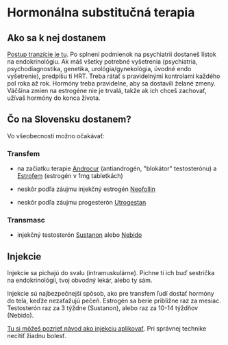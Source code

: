 # Hormonálna substitučná terapia

## Ako sa k nej dostanem

[Postup tranzície je tu](index.html). Po splnení podmienok na psychiatrii dostaneš lístok na endokrinológiu. Ak máš všetky potrebné vyšetrenia (psychiatria, psychodiagnostika, genetika, urológia/gynekológia, úvodné endo vyšetrenie), predpíšu ti HRT. Treba rátať s pravidelnými kontrolami každého pol roka až rok. Hormóny treba pravidelne, aby sa dostavili želané zmeny. Väčšina zmien na estrogéne nie je trvalá, takže ak ich chceš zachovať, užívaš hormóny do konca života.

## Čo na Slovensku dostanem?
Vo všeobecnosti možno očakávať:

### Transfem

- na začiatku terapie [Androcur](https://www.adc.sk/databazy/produkty/pil/androcur-418252.html) (antiandrogén, "blokátor" testosterónu) a [Estrofem](https://www.adc.sk/databazy/produkty/pil/estrofem-1-mg-977935.html) (estrogén v 1mg tabletkách)

- neskôr podľa záujmu injekčný estrogén [Neofollin](https://www.adc.sk/databazy/produkty/pil/neofollin-890942.html)

- neskôr podľa záujmu progesterón [Utrogestan](https://www.adc.sk/databazy/produkty/pil/utrogestan-120090.html)

### Transmasc

- injekčný testosterón [Sustanon](https://www.adc.sk/databazy/produkty/pil/sustanon-250-337824.html) alebo [Nebido](https://www.adc.sk/databazy/produkty/pil/nebido-1000-mg-4-ml-injekcny-roztok-391308.html)

## Injekcie

Injekcie sa pichajú do svalu (intramuskulárne). Pichne ti ich buď sestrička na endokrinológii, tvoj obvodný lekár, alebo ty sám.

Injekcie sú najbezpečnejší spôsob, ako pre transfem ľudí dostať hormóny do tela, keďže nezaťažujú pečeň. Estrogén sa berie približne raz za mesiac. Testosterón raz za 3 týždne (Sustanon), alebo raz za 10-14 týždňov (Nebido).

[Tu si môžeš pozrieť návod ako injekciu aplikovať](https://www.youtube.com/watch?v=e0wDPZ0D9Wk). Pri správnej technike necítiť žiadnu bolesť.
